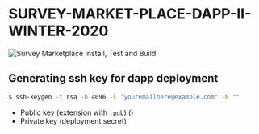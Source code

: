 # SURVEY-MARKET-PLACE-DAPP-II-WINTER-2020

![Survey Marketplace Install, Test and Build](https://github.com/GeorgeBrownCollege-Toronto/SURVEY-MARKET-PLACE-DAPP-II-WINTER-2020/workflows/Survey%20Marketplace%20Install,%20Test%20and%20Build/badge.svg?branch=master)

## Generating ssh key for dapp deployment

```bash
$ ssh-keygen -t rsa -b 4096 -C "youremailhere@example.com" -N ""
```

- Public key (extension with `.pub`) ()
- Private key   (deployment secret)